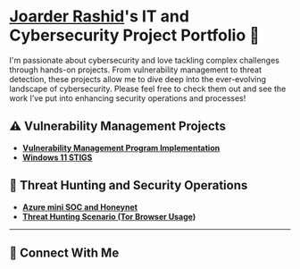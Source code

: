 # <a href="https://www.linkedin.com/in/joarderrashid/">Joarder Rashid</a>'s IT and Cybersecurity Project Portfolio 🔐

I'm passionate about cybersecurity and love tackling complex challenges through hands-on projects. From vulnerability management to threat detection, these projects allow me to dive deep into the ever-evolving landscape of cybersecurity. Please feel free to check them out and see the work I’ve put into enhancing security operations and processes!


## ⚠️ Vulnerability Management Projects

- **[Vulnerability Management Program Implementation](https://github.com/joar7160-byte/Vulnerability-Management-Program-Implementation/tree/main)**
- **[Windows 11 STIGS](https://github.com/joar7160-byte/STIGS)**

## 🚨 Threat Hunting and Security Operations

- **[Azure mini SOC and Honeynet](https://github.com/joar7160-byte/Honeypot-VM-Attack-Map)**
- **[Threat Hunting Scenario (Tor Browser Usage)](https://github.com/joshmadakor0/threat-hunting-scenario-tor)**


<hr/>

## 🤳 Connect With Me
[linkedin]: https://www.linkedin.com/in/joarder-rashid-8178b5292/

